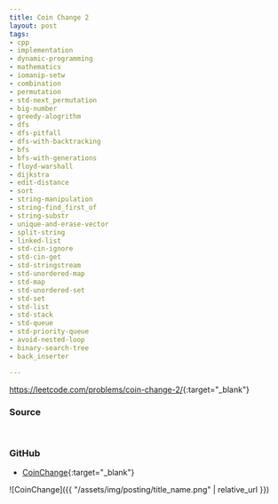 ```yaml
---
title: Coin Change 2
layout: post
tags:
- cpp
- implementation
- dynamic-programming
- mathematics
- iomanip-setw
- combination
- permutation
- std-next_permutation
- big-number
- greedy-alogrithm
- dfs
- dfs-pitfall
- dfs-with-backtracking
- bfs
- bfs-with-generations
- floyd-warshall
- dijkstra
- edit-distance
- sort
- string-manipulation
- string-find_first_of
- string-substr
- unique-and-erase-vector
- split-string
- linked-list
- std-cin-ignore
- std-cin-get
- std-stringstream
- std-unordered-map
- std-map
- std-unordered-set
- std-set
- std-list
- std-stack
- std-queue
- std-priority-queue
- avoid-nested-loop
- binary-search-tree
- back_inserter

---
```


<https://leetcode.com/problems/coin-change-2/>{:target="_blank"}

### Source

```cpp



```

### GitHub

- [CoinChange](<https://github.com/coolwindjo/algoguru/tree/master/_posts/Done/CoinChange>){:target="_blank"}

![CoinChange]({{ "/assets/img/posting/title_name.png" | relative_url }})
